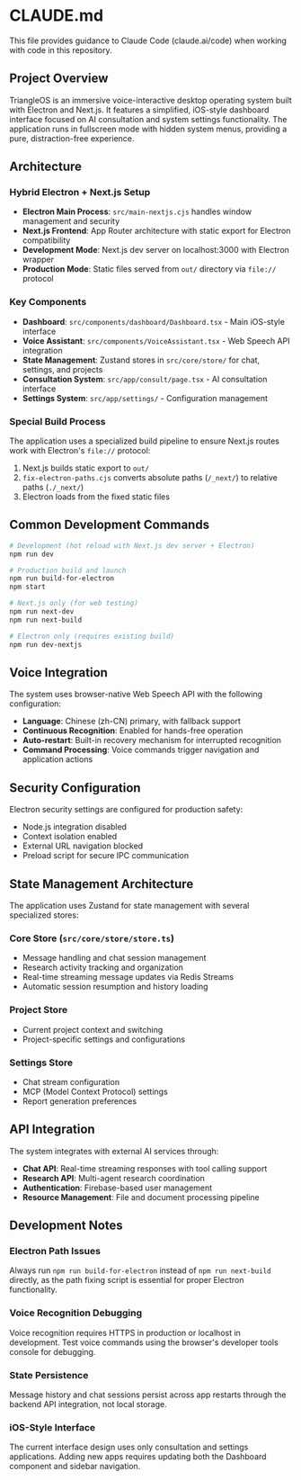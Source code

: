 # CLAUDE.md

This file provides guidance to Claude Code (claude.ai/code) when working with code in this repository.

## Project Overview

TriangleOS is an immersive voice-interactive desktop operating system built with Electron and Next.js. It features a simplified, iOS-style dashboard interface focused on AI consultation and system settings functionality. The application runs in fullscreen mode with hidden system menus, providing a pure, distraction-free experience.

## Architecture

### Hybrid Electron + Next.js Setup
- **Electron Main Process**: `src/main-nextjs.cjs` handles window management and security
- **Next.js Frontend**: App Router architecture with static export for Electron compatibility
- **Development Mode**: Next.js dev server on localhost:3000 with Electron wrapper
- **Production Mode**: Static files served from `out/` directory via `file://` protocol

### Key Components
- **Dashboard**: `src/components/dashboard/Dashboard.tsx` - Main iOS-style interface
- **Voice Assistant**: `src/components/VoiceAssistant.tsx` - Web Speech API integration
- **State Management**: Zustand stores in `src/core/store/` for chat, settings, and projects
- **Consultation System**: `src/app/consult/page.tsx` - AI consultation interface
- **Settings System**: `src/app/settings/` - Configuration management

### Special Build Process
The application uses a specialized build pipeline to ensure Next.js routes work with Electron's `file://` protocol:

1. Next.js builds static export to `out/`
2. `fix-electron-paths.cjs` converts absolute paths (`/_next/`) to relative paths (`./_next/`)
3. Electron loads from the fixed static files

## Common Development Commands

```bash
# Development (hot reload with Next.js dev server + Electron)
npm run dev

# Production build and launch
npm run build-for-electron
npm start

# Next.js only (for web testing)
npm run next-dev
npm run next-build

# Electron only (requires existing build)
npm run dev-nextjs
```

## Voice Integration

The system uses browser-native Web Speech API with the following configuration:
- **Language**: Chinese (zh-CN) primary, with fallback support
- **Continuous Recognition**: Enabled for hands-free operation
- **Auto-restart**: Built-in recovery mechanism for interrupted recognition
- **Command Processing**: Voice commands trigger navigation and application actions

## Security Configuration

Electron security settings are configured for production safety:
- Node.js integration disabled
- Context isolation enabled
- External URL navigation blocked
- Preload script for secure IPC communication

## State Management Architecture

The application uses Zustand for state management with several specialized stores:

### Core Store (`src/core/store/store.ts`)
- Message handling and chat session management
- Research activity tracking and organization
- Real-time streaming message updates via Redis Streams
- Automatic session resumption and history loading

### Project Store
- Current project context and switching
- Project-specific settings and configurations

### Settings Store  
- Chat stream configuration
- MCP (Model Context Protocol) settings
- Report generation preferences

## API Integration

The system integrates with external AI services through:
- **Chat API**: Real-time streaming responses with tool calling support
- **Research API**: Multi-agent research coordination
- **Authentication**: Firebase-based user management
- **Resource Management**: File and document processing pipeline

## Development Notes

### Electron Path Issues
Always run `npm run build-for-electron` instead of `npm run next-build` directly, as the path fixing script is essential for proper Electron functionality.

### Voice Recognition Debugging
Voice recognition requires HTTPS in production or localhost in development. Test voice commands using the browser's developer tools console for debugging.

### State Persistence
Message history and chat sessions persist across app restarts through the backend API integration, not local storage.

### iOS-Style Interface
The current interface design uses only consultation and settings applications. Adding new apps requires updating both the Dashboard component and sidebar navigation.